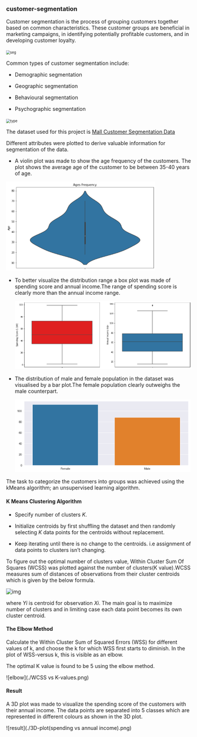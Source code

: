 ### customer-segmentation

Customer segmentation is the process of grouping customers together based on common characteristics. These customer groups are beneficial in marketing campaigns, in identifying potentially profitable customers, and in developing customer loyalty.

<img src="C:\Users\Harpreet Kaur\Desktop\Customer-segmentation-performance-matrix.png" alt="seg" style="zoom:67%;" />

Common types of customer segmentation include:

- Demographic segmentation

- Geographic segmentation

- Behavioural segmentation

- Psychographic segmentation

  

<img src="C:\Users\Harpreet Kaur\Desktop\types-of-market-segmentation.jpg" alt="type" style="zoom: 67%;" />

The dataset used for this  project is  [Mall Customer Segmentation Data](https://www.kaggle.com/vjchoudhary7/customer-segmentation-tutorial-in-python)

Different attributes were plotted to derive valuable information for segmentation of the data.

- A violin plot was made to show the age frequency of the customers. The plot shows the average age of the customer to be between 35-40 years of age.

<img src="./Age_frequency.png" alt="age" style="zoom:67%;" />



- To better visualize the distribution range a box plot was made of spending score and annual income.The range of spending score is clearly more than the annual income range.

  <img src="./income vs spending range.png" alt="box" style="zoom:67%;" />

- The distribution of male and female population in the dataset was visualised by a bar plot.The female population clearly outweighs the male counterpart.

  <img src="./Male vs Female.png" alt="gender" style="zoom: 80%;" />

The task to categorize the customers into groups was achieved using the kMeans algorithm; an unsupervised learning algorithm.

#### K Means Clustering Algorithm

- Specify number of clusters *K*.

- Initialize centroids by first shuffling the dataset and then randomly selecting *K* data points for the centroids without replacement.

- Keep iterating until there is no change to the centroids. i.e assignment of data points to clusters isn’t changing.

To figure out the optimal number of clusters value, Within Cluster Sum Of Squares (WCSS) was plotted against the number of clusters(K value).WCSS measures sum of distances of observations from their cluster centroids which is given by the below formula.

![img](https://miro.medium.com/max/301/0*_3RAyFi3C2zJ-ShA.png)

where *Yi* is centroid for observation *Xi*. The main goal is to maximize number of clusters and in limiting case each data point becomes its own cluster centroid.

#### The Elbow Method

Calculate the Within Cluster Sum of Squared Errors (WSS) for different values of k, and choose the k for which WSS first starts to diminish. In the plot of WSS-versus k, this is visible as an elbow.

The optimal K value is found to be 5 using the elbow method.

![elbow](./WCSS vs K-values.png)

#### Result

A 3D plot was made to visualize the spending score of the customers with their annual income. The data points are separated into 5 classes which are represented in different colours as shown in the 3D plot.

![result](./3D-plot(spending vs annual income).png)